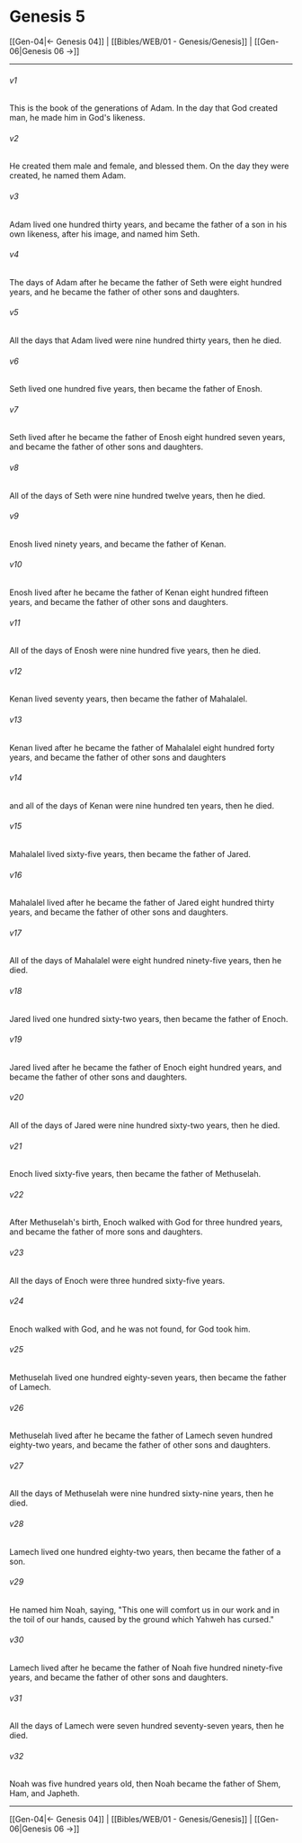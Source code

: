 # Genesis 5

[[Gen-04|← Genesis 04]] | [[Bibles/WEB/01 - Genesis/Genesis]] | [[Gen-06|Genesis 06 →]]
***



###### v1 
This is the book of the generations of Adam. In the day that God created man, he made him in God's likeness. 

###### v2 
He created them male and female, and blessed them. On the day they were created, he named them Adam. 

###### v3 
Adam lived one hundred thirty years, and became the father of a son in his own likeness, after his image, and named him Seth. 

###### v4 
The days of Adam after he became the father of Seth were eight hundred years, and he became the father of other sons and daughters. 

###### v5 
All the days that Adam lived were nine hundred thirty years, then he died. 

###### v6 
Seth lived one hundred five years, then became the father of Enosh. 

###### v7 
Seth lived after he became the father of Enosh eight hundred seven years, and became the father of other sons and daughters. 

###### v8 
All of the days of Seth were nine hundred twelve years, then he died. 

###### v9 
Enosh lived ninety years, and became the father of Kenan. 

###### v10 
Enosh lived after he became the father of Kenan eight hundred fifteen years, and became the father of other sons and daughters. 

###### v11 
All of the days of Enosh were nine hundred five years, then he died. 

###### v12 
Kenan lived seventy years, then became the father of Mahalalel. 

###### v13 
Kenan lived after he became the father of Mahalalel eight hundred forty years, and became the father of other sons and daughters 

###### v14 
and all of the days of Kenan were nine hundred ten years, then he died. 

###### v15 
Mahalalel lived sixty-five years, then became the father of Jared. 

###### v16 
Mahalalel lived after he became the father of Jared eight hundred thirty years, and became the father of other sons and daughters. 

###### v17 
All of the days of Mahalalel were eight hundred ninety-five years, then he died. 

###### v18 
Jared lived one hundred sixty-two years, then became the father of Enoch. 

###### v19 
Jared lived after he became the father of Enoch eight hundred years, and became the father of other sons and daughters. 

###### v20 
All of the days of Jared were nine hundred sixty-two years, then he died. 

###### v21 
Enoch lived sixty-five years, then became the father of Methuselah. 

###### v22 
After Methuselah's birth, Enoch walked with God for three hundred years, and became the father of more sons and daughters. 

###### v23 
All the days of Enoch were three hundred sixty-five years. 

###### v24 
Enoch walked with God, and he was not found, for God took him. 

###### v25 
Methuselah lived one hundred eighty-seven years, then became the father of Lamech. 

###### v26 
Methuselah lived after he became the father of Lamech seven hundred eighty-two years, and became the father of other sons and daughters. 

###### v27 
All the days of Methuselah were nine hundred sixty-nine years, then he died. 

###### v28 
Lamech lived one hundred eighty-two years, then became the father of a son. 

###### v29 
He named him Noah, saying, "This one will comfort us in our work and in the toil of our hands, caused by the ground which Yahweh has cursed." 

###### v30 
Lamech lived after he became the father of Noah five hundred ninety-five years, and became the father of other sons and daughters. 

###### v31 
All the days of Lamech were seven hundred seventy-seven years, then he died. 

###### v32 
Noah was five hundred years old, then Noah became the father of Shem, Ham, and Japheth.

***
[[Gen-04|← Genesis 04]] | [[Bibles/WEB/01 - Genesis/Genesis]] | [[Gen-06|Genesis 06 →]]
